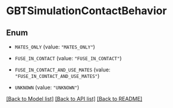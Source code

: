 # GBTSimulationContactBehavior

## Enum


* `MATES_ONLY` (value: `"MATES_ONLY"`)

* `FUSE_IN_CONTACT` (value: `"FUSE_IN_CONTACT"`)

* `FUSE_IN_CONTACT_AND_USE_MATES` (value: `"FUSE_IN_CONTACT_AND_USE_MATES"`)

* `UNKNOWN` (value: `"UNKNOWN"`)


[[Back to Model list]](../README.md#documentation-for-models) [[Back to API list]](../README.md#documentation-for-api-endpoints) [[Back to README]](../README.md)


